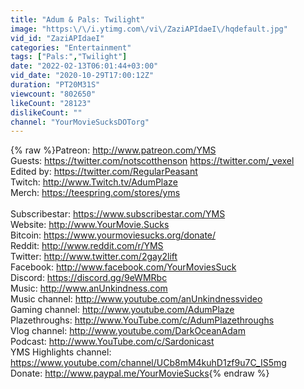 ```yaml
---
title: "Adum & Pals: Twilight"
image: "https:\/\/i.ytimg.com\/vi\/ZaziAPIdaeI\/hqdefault.jpg"
vid_id: "ZaziAPIdaeI"
categories: "Entertainment"
tags: ["Pals:","Twilight"]
date: "2022-02-13T06:01:44+03:00"
vid_date: "2020-10-29T17:00:12Z"
duration: "PT20M31S"
viewcount: "802650"
likeCount: "28123"
dislikeCount: ""
channel: "YourMovieSucksDOTorg"
---
```

{% raw %}Patreon: <a rel="nofollow" target="blank" href="http://www.patreon.com/YMS">http://www.patreon.com/YMS</a><br />Guests: <a rel="nofollow" target="blank" href="https://twitter.com/notscotthenson">https://twitter.com/notscotthenson</a> <a rel="nofollow" target="blank" href="https://twitter.com/_vexel">https://twitter.com/_vexel</a><br />Edited by: <a rel="nofollow" target="blank" href="https://twitter.com/RegularPeasant">https://twitter.com/RegularPeasant</a><br />Twitch: <a rel="nofollow" target="blank" href="http://www.Twitch.tv/AdumPlaze">http://www.Twitch.tv/AdumPlaze</a><br />Merch: <a rel="nofollow" target="blank" href="https://teespring.com/stores/yms">https://teespring.com/stores/yms</a><br /><br />Subscribestar: <a rel="nofollow" target="blank" href="https://www.subscribestar.com/YMS">https://www.subscribestar.com/YMS</a><br />Website: <a rel="nofollow" target="blank" href="http://www.YourMovie.Sucks">http://www.YourMovie.Sucks</a><br />Bitcoin: <a rel="nofollow" target="blank" href="https://www.yourmoviesucks.org/donate/">https://www.yourmoviesucks.org/donate/</a><br />Reddit: <a rel="nofollow" target="blank" href="http://www.reddit.com/r/YMS">http://www.reddit.com/r/YMS</a><br />Twitter: <a rel="nofollow" target="blank" href="http://www.twitter.com/2gay2lift">http://www.twitter.com/2gay2lift</a><br />Facebook: <a rel="nofollow" target="blank" href="http://www.facebook.com/YourMoviesSuck">http://www.facebook.com/YourMoviesSuck</a><br />Discord: <a rel="nofollow" target="blank" href="https://discord.gg/9eWMRbc">https://discord.gg/9eWMRbc</a><br />Music: <a rel="nofollow" target="blank" href="http://www.anUnkindness.com">http://www.anUnkindness.com</a><br />Music channel: <a rel="nofollow" target="blank" href="http://www.youtube.com/anUnkindnessvideo">http://www.youtube.com/anUnkindnessvideo</a><br />Gaming channel: <a rel="nofollow" target="blank" href="http://www.youtube.com/AdumPlaze">http://www.youtube.com/AdumPlaze</a><br />Plazethroughs: <a rel="nofollow" target="blank" href="http://www.YouTube.com/c/AdumPlazethroughs">http://www.YouTube.com/c/AdumPlazethroughs</a><br />Vlog channel: <a rel="nofollow" target="blank" href="http://www.youtube.com/DarkOceanAdam">http://www.youtube.com/DarkOceanAdam</a><br />Podcast: <a rel="nofollow" target="blank" href="http://www.YouTube.com/c/Sardonicast">http://www.YouTube.com/c/Sardonicast</a><br />YMS Highlights channel: <a rel="nofollow" target="blank" href="https://www.youtube.com/channel/UCb8mM4kuhD1zf9u7C_IS5mg">https://www.youtube.com/channel/UCb8mM4kuhD1zf9u7C_IS5mg</a><br />Donate: <a rel="nofollow" target="blank" href="http://www.paypal.me/YourMovieSucks">http://www.paypal.me/YourMovieSucks</a>{% endraw %}
